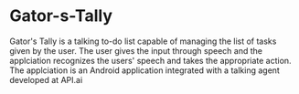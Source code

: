 # Gator-s-Tally

Gator's Tally is a talking to-do list capable of managing the list of tasks given by the user. The user gives the input through speech and the applciation recognizes the users' speech and takes the appropriate action.
The applciation is an Android application integrated with a talking agent developed at API.ai
